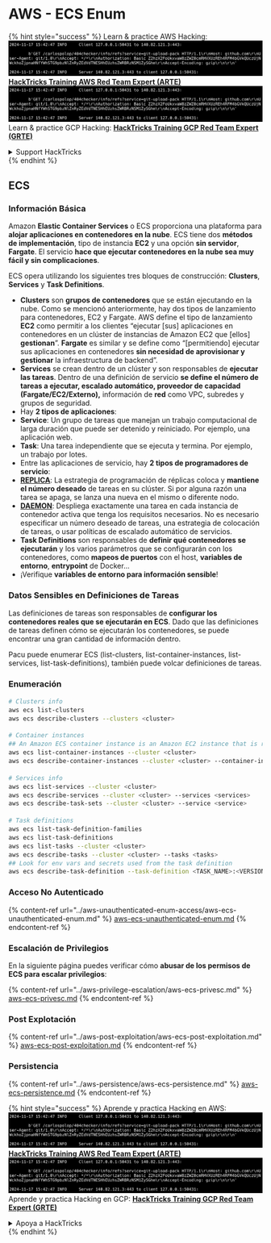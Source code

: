 # AWS - ECS Enum

{% hint style="success" %}
Learn & practice AWS Hacking:<img src="../../../.gitbook/assets/image (1).png" alt="" data-size="line">[**HackTricks Training AWS Red Team Expert (ARTE)**](https://training.hacktricks.xyz/courses/arte)<img src="../../../.gitbook/assets/image (1).png" alt="" data-size="line">\
Learn & practice GCP Hacking: <img src="../../../.gitbook/assets/image (2).png" alt="" data-size="line">[**HackTricks Training GCP Red Team Expert (GRTE)**<img src="../../../.gitbook/assets/image (2).png" alt="" data-size="line">](https://training.hacktricks.xyz/courses/grte)

<details>

<summary>Support HackTricks</summary>

* Check the [**subscription plans**](https://github.com/sponsors/carlospolop)!
* **Join the** 💬 [**Discord group**](https://discord.gg/hRep4RUj7f) or the [**telegram group**](https://t.me/peass) or **follow** us on **Twitter** 🐦 [**@hacktricks\_live**](https://twitter.com/hacktricks\_live)**.**
* **Share hacking tricks by submitting PRs to the** [**HackTricks**](https://github.com/carlospolop/hacktricks) and [**HackTricks Cloud**](https://github.com/carlospolop/hacktricks-cloud) github repos.

</details>
{% endhint %}

## ECS

### Información Básica

Amazon **Elastic Container Services** o ECS proporciona una plataforma para **alojar aplicaciones en contenedores en la nube**. ECS tiene dos **métodos de implementación**, tipo de instancia **EC2** y una opción **sin servidor**, **Fargate**. El servicio **hace que ejecutar contenedores en la nube sea muy fácil y sin complicaciones**.

ECS opera utilizando los siguientes tres bloques de construcción: **Clusters**, **Services** y **Task Definitions**.

* **Clusters** son **grupos de contenedores** que se están ejecutando en la nube. Como se mencionó anteriormente, hay dos tipos de lanzamiento para contenedores, EC2 y Fargate. AWS define el tipo de lanzamiento **EC2** como permitir a los clientes “ejecutar \[sus] aplicaciones en contenedores en un clúster de instancias de Amazon EC2 que \[ellos] **gestionan**”. **Fargate** es similar y se define como “\[permitiendo] ejecutar sus aplicaciones en contenedores **sin necesidad de aprovisionar y gestionar** la infraestructura de backend”.
* **Services** se crean dentro de un clúster y son responsables de **ejecutar las tareas**. Dentro de una definición de servicio **se define el número de tareas a ejecutar, escalado automático, proveedor de capacidad (Fargate/EC2/Externo),** información de **red** como VPC, subredes y grupos de seguridad.
* Hay **2 tipos de aplicaciones**:
* **Service**: Un grupo de tareas que manejan un trabajo computacional de larga duración que puede ser detenido y reiniciado. Por ejemplo, una aplicación web.
* **Task**: Una tarea independiente que se ejecuta y termina. Por ejemplo, un trabajo por lotes.
* Entre las aplicaciones de servicio, hay **2 tipos de programadores de servicio**:
* [**REPLICA**](https://docs.aws.amazon.com/AmazonECS/latest/developerguide/ecs\_services.html): La estrategia de programación de réplicas coloca y **mantiene el número deseado** de tareas en su clúster. Si por alguna razón una tarea se apaga, se lanza una nueva en el mismo o diferente nodo.
* [**DAEMON**](https://docs.aws.amazon.com/AmazonECS/latest/developerguide/ecs\_services.html): Despliega exactamente una tarea en cada instancia de contenedor activa que tenga los requisitos necesarios. No es necesario especificar un número deseado de tareas, una estrategia de colocación de tareas, o usar políticas de escalado automático de servicios.
* **Task Definitions** son responsables de **definir qué contenedores se ejecutarán** y los varios parámetros que se configurarán con los contenedores, como **mapeos de puertos** con el host, **variables de entorno**, **entrypoint** de Docker...
* ¡Verifique **variables de entorno para información sensible**!

### Datos Sensibles en Definiciones de Tareas

Las definiciones de tareas son responsables de **configurar los contenedores reales que se ejecutarán en ECS**. Dado que las definiciones de tareas definen cómo se ejecutarán los contenedores, se puede encontrar una gran cantidad de información dentro.

Pacu puede enumerar ECS (list-clusters, list-container-instances, list-services, list-task-definitions), también puede volcar definiciones de tareas.

### Enumeración
```bash
# Clusters info
aws ecs list-clusters
aws ecs describe-clusters --clusters <cluster>

# Container instances
## An Amazon ECS container instance is an Amazon EC2 instance that is running the Amazon ECS container agent and has been registered into an Amazon ECS cluster.
aws ecs list-container-instances --cluster <cluster>
aws ecs describe-container-instances --cluster <cluster> --container-instances <container_instance_arn>

# Services info
aws ecs list-services --cluster <cluster>
aws ecs describe-services --cluster <cluster> --services <services>
aws ecs describe-task-sets --cluster <cluster> --service <service>

# Task definitions
aws ecs list-task-definition-families
aws ecs list-task-definitions
aws ecs list-tasks --cluster <cluster>
aws ecs describe-tasks --cluster <cluster> --tasks <tasks>
## Look for env vars and secrets used from the task definition
aws ecs describe-task-definition --task-definition <TASK_NAME>:<VERSION>
```
### Acceso No Autenticado

{% content-ref url="../aws-unauthenticated-enum-access/aws-ecs-unauthenticated-enum.md" %}
[aws-ecs-unauthenticated-enum.md](../aws-unauthenticated-enum-access/aws-ecs-unauthenticated-enum.md)
{% endcontent-ref %}

### Escalación de Privilegios

En la siguiente página puedes verificar cómo **abusar de los permisos de ECS para escalar privilegios**:

{% content-ref url="../aws-privilege-escalation/aws-ecs-privesc.md" %}
[aws-ecs-privesc.md](../aws-privilege-escalation/aws-ecs-privesc.md)
{% endcontent-ref %}

### Post Explotación

{% content-ref url="../aws-post-exploitation/aws-ecs-post-exploitation.md" %}
[aws-ecs-post-exploitation.md](../aws-post-exploitation/aws-ecs-post-exploitation.md)
{% endcontent-ref %}

### Persistencia

{% content-ref url="../aws-persistence/aws-ecs-persistence.md" %}
[aws-ecs-persistence.md](../aws-persistence/aws-ecs-persistence.md)
{% endcontent-ref %}

{% hint style="success" %}
Aprende y practica Hacking en AWS:<img src="../../../.gitbook/assets/image (1).png" alt="" data-size="line">[**HackTricks Training AWS Red Team Expert (ARTE)**](https://training.hacktricks.xyz/courses/arte)<img src="../../../.gitbook/assets/image (1).png" alt="" data-size="line">\
Aprende y practica Hacking en GCP: <img src="../../../.gitbook/assets/image (2).png" alt="" data-size="line">[**HackTricks Training GCP Red Team Expert (GRTE)**<img src="../../../.gitbook/assets/image (2).png" alt="" data-size="line">](https://training.hacktricks.xyz/courses/grte)

<details>

<summary>Apoya a HackTricks</summary>

* Revisa los [**planes de suscripción**](https://github.com/sponsors/carlospolop)!
* **Únete al** 💬 [**grupo de Discord**](https://discord.gg/hRep4RUj7f) o al [**grupo de telegram**](https://t.me/peass) o **síguenos** en **Twitter** 🐦 [**@hacktricks\_live**](https://twitter.com/hacktricks\_live)**.**
* **Comparte trucos de hacking enviando PRs a los** [**HackTricks**](https://github.com/carlospolop/hacktricks) y [**HackTricks Cloud**](https://github.com/carlospolop/hacktricks-cloud) repositorios de github.

</details>
{% endhint %}
